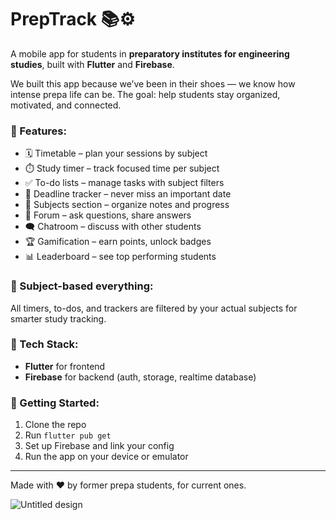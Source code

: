 # PrepTrack 📚⚙️

A mobile app for students in **preparatory institutes for engineering studies**, built with **Flutter** and **Firebase**.

We built this app because we’ve been in their shoes — we know how intense prepa life can be. The goal: help students stay organized, motivated, and connected.

### 📱 Features:
- 🗓️ Timetable – plan your sessions by subject
- ⏱️ Study timer – track focused time per subject
- ✅ To-do lists – manage tasks with subject filters
- 📌 Deadline tracker – never miss an important date
- 📘 Subjects section – organize notes and progress
- 💬 Forum – ask questions, share answers
- 🗨️ Chatroom – discuss with other students
- 🏆 Gamification – earn points, unlock badges
- 📊 Leaderboard – see top performing students

### 🎯 Subject-based everything:
All timers, to-dos, and trackers are filtered by your actual subjects for smarter study tracking.

### 🔧 Tech Stack:
- **Flutter** for frontend
- **Firebase** for backend (auth, storage, realtime database)

### 🚀 Getting Started:
1. Clone the repo
2. Run `flutter pub get`
3. Set up Firebase and link your config
4. Run the app on your device or emulator

---

Made with ❤️ by former prepa students, for current ones.

![Untitled design](https://github.com/user-attachments/assets/c0a0fecb-0343-4186-89ad-6d1860d5d0e0)
